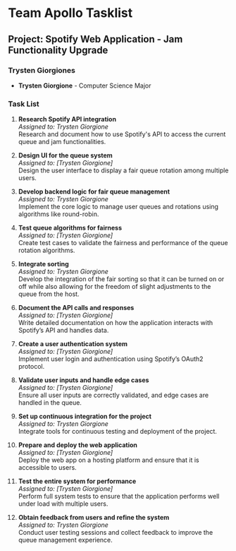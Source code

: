# Team Apollo Tasklist

## Project: Spotify Web Application - Jam Functionality Upgrade

### Trysten Giorgiones
- **Trysten Giorgione** - Computer Science Major

### Task List

1. **Research Spotify API integration**  
   _Assigned to: Trysten Giorgione_  
   Research and document how to use Spotify's API to access the current queue and jam functionalities.

2. **Design UI for the queue system**  
   _Assigned to: [Trysten Giorgione]_  
   Design the user interface to display a fair queue rotation among multiple users.

3. **Develop backend logic for fair queue management**  
   _Assigned to: Trysten Giorgione_  
   Implement the core logic to manage user queues and rotations using algorithms like round-robin.

4. **Test queue algorithms for fairness**  
   _Assigned to: [Trysten Giorgione]_  
   Create test cases to validate the fairness and performance of the queue rotation algorithms.

5. **Integrate sorting**  
   _Assigned to: Trysten Giorgione_  
   Develop the integration of the fair sorting so that it can be turned on or off while also allowing for the freedom of slight adjustments to the queue from the host.

6. **Document the API calls and responses**  
   _Assigned to: [Trysten Giorgione]_  
   Write detailed documentation on how the application interacts with Spotify’s API and handles data.

7. **Create a user authentication system**  
   _Assigned to: [Trysten Giorgione]_  
   Implement user login and authentication using Spotify’s OAuth2 protocol.

8. **Validate user inputs and handle edge cases**  
   _Assigned to: [Trysten Giorgione]_  
   Ensure all user inputs are correctly validated, and edge cases are handled in the queue.

9. **Set up continuous integration for the project**  
   _Assigned to: Trysten Giorgione_  
   Integrate tools for continuous testing and deployment of the project.

10. **Prepare and deploy the web application**  
   _Assigned to: [Trysten Giorgione]_  
   Deploy the web app on a hosting platform and ensure that it is accessible to users.

11. **Test the entire system for performance**  
   _Assigned to: [Trysten Giorgione]_  
   Perform full system tests to ensure that the application performs well under load with multiple users.

12. **Obtain feedback from users and refine the system**  
   _Assigned to: Trysten Giorgione_  
   Conduct user testing sessions and collect feedback to improve the queue management experience.
